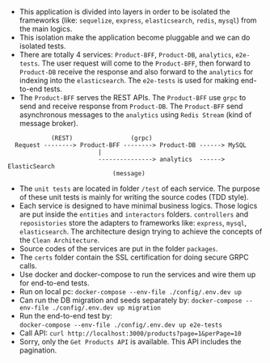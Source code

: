 * This application is divided into layers in order to be isolated the frameworks (like: `sequelize`, `express`, `elasticsearch`, `redis`, `mysql`) from the main logics.
* This isolation make the application become pluggable and we can do isolated tests.
* There are totally 4 services: `Product-BFF`, `Product-DB`, `analytics`, `e2e-tests`. The user request will come to the `Product-BFF`, then forward to `Product-DB` receive the response and also forward to the `analytics` for indexing into the `elasticsearch`. The `e2e-tests` is used for making end-to-end tests.
* The `Product-BFF` serves the REST APIs. The `Product-BFF` use `grpc` to send and receive response from `Product-DB`. The `Product-BFF` send asynchronous messages to the `analytics` using `Redis Stream` (kind of message broker).

```
            (REST)                (grpc)
  Request --------> Product-BFF --------> Product-DB ------> MySQL
                         |
                         ---------------> analytics  ------> ElasticSearch
                             (message)
```

* The `unit tests` are located in folder `/test` of each service. The purpose of these unit tests is mainly for writing the source codes (TDD style).
* Each service is designed to have minimal business logics. Those logics are put inside the `entities` and `interactors` folders. `controllers` and `reposistories` store the adapters to frameworks like: `express`, `mysql`, `elasticsearch`. The architecture design trying to achieve the concepts of the `Clean Architecture`.
* Source codes of the services are put in the folder `packages`.
* The `certs` folder contain the SSL certification for doing secure GRPC calls.
* Use docker and docker-compose to run the services and wire them up for end-to-end tests.
* Run on local pc:
```docker-compose --env-file ./config/.env.dev up```
* Can run the DB migration and seeds separately by:
```docker-compose --env-file ./config/.env.dev up migration```
* Run the end-to-end test by:  
```docker-compose --env-file ./config/.env.dev up e2e-tests```
* Call API: 
```curl http://localhost:3000/products?page=1&perPage=10```
* Sorry, only the `Get Products API` is available. This API includes the pagination.
